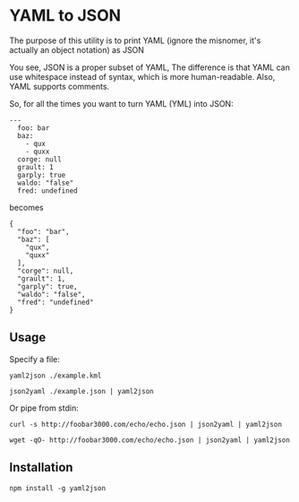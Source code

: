 YAML to JSON
===

The purpose of this utility is to print YAML (ignore the misnomer, it's actually an object notation) as JSON

You see, JSON is a proper subset of YAML, The difference is that YAML can use whitespace instead of syntax, which is more human-readable.
Also, YAML supports comments.

So, for all the times you want to turn YAML (YML) into JSON:

    ---
      foo: bar
      baz:
        - qux
        - quxx
      corge: null
      grault: 1
      garply: true
      waldo: "false"
      fred: undefined

becomes

    {
      "foo": "bar",
      "baz": [
        "qux",
        "quxx"
      ],
      "corge": null,
      "grault": 1,
      "garply": true,
      "waldo": "false",
      "fred": "undefined"
    }

Usage
---

Specify a file:

    yaml2json ./example.kml

    json2yaml ./example.json | yaml2json

Or pipe from stdin:

    curl -s http://foobar3000.com/echo/echo.json | json2yaml | yaml2json

    wget -qO- http://foobar3000.com/echo/echo.json | json2yaml | yaml2json

Installation
---

    npm install -g yaml2json
